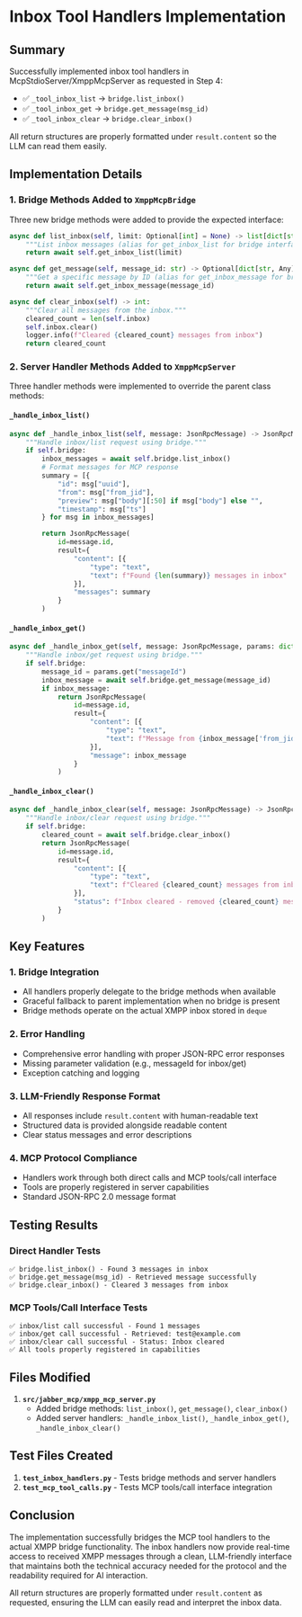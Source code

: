 # Inbox Tool Handlers Implementation

## Summary

Successfully implemented inbox tool handlers in McpStdioServer/XmppMcpServer as requested in Step 4:

- ✅ `_tool_inbox_list` → `bridge.list_inbox()`
- ✅ `_tool_inbox_get` → `bridge.get_message(msg_id)`
- ✅ `_tool_inbox_clear` → `bridge.clear_inbox()`

All return structures are properly formatted under `result.content` so the LLM can read them easily.

## Implementation Details

### 1. Bridge Methods Added to `XmppMcpBridge`

Three new bridge methods were added to provide the expected interface:

```python
async def list_inbox(self, limit: Optional[int] = None) -> list[dict[str, Any]]:
    """List inbox messages (alias for get_inbox_list for bridge interface)."""
    return await self.get_inbox_list(limit)

async def get_message(self, message_id: str) -> Optional[dict[str, Any]]:
    """Get a specific message by ID (alias for get_inbox_message for bridge interface)."""
    return await self.get_inbox_message(message_id)

async def clear_inbox(self) -> int:
    """Clear all messages from the inbox."""
    cleared_count = len(self.inbox)
    self.inbox.clear()
    logger.info(f"Cleared {cleared_count} messages from inbox")
    return cleared_count
```

### 2. Server Handler Methods Added to `XmppMcpServer`

Three handler methods were implemented to override the parent class methods:

#### `_handle_inbox_list()`
```python
async def _handle_inbox_list(self, message: JsonRpcMessage) -> JsonRpcMessage:
    """Handle inbox/list request using bridge."""
    if self.bridge:
        inbox_messages = await self.bridge.list_inbox()
        # Format messages for MCP response
        summary = [{
            "id": msg["uuid"],
            "from": msg["from_jid"],
            "preview": msg["body"][:50] if msg["body"] else "",
            "timestamp": msg["ts"]
        } for msg in inbox_messages]

        return JsonRpcMessage(
            id=message.id,
            result={
                "content": [{
                    "type": "text",
                    "text": f"Found {len(summary)} messages in inbox"
                }],
                "messages": summary
            }
        )
```

#### `_handle_inbox_get()`
```python
async def _handle_inbox_get(self, message: JsonRpcMessage, params: dict[str, Any]) -> JsonRpcMessage:
    """Handle inbox/get request using bridge."""
    if self.bridge:
        message_id = params.get("messageId")
        inbox_message = await self.bridge.get_message(message_id)
        if inbox_message:
            return JsonRpcMessage(
                id=message.id,
                result={
                    "content": [{
                        "type": "text",
                        "text": f"Message from {inbox_message['from_jid']}: {inbox_message['body']}"
                    }],
                    "message": inbox_message
                }
            )
```

#### `_handle_inbox_clear()`
```python
async def _handle_inbox_clear(self, message: JsonRpcMessage) -> JsonRpcMessage:
    """Handle inbox/clear request using bridge."""
    if self.bridge:
        cleared_count = await self.bridge.clear_inbox()
        return JsonRpcMessage(
            id=message.id,
            result={
                "content": [{
                    "type": "text",
                    "text": f"Cleared {cleared_count} messages from inbox"
                }],
                "status": f"Inbox cleared - removed {cleared_count} messages"
            }
        )
```

## Key Features

### 1. Bridge Integration
- All handlers properly delegate to the bridge methods when available
- Graceful fallback to parent implementation when no bridge is present
- Bridge methods operate on the actual XMPP inbox stored in `deque`

### 2. Error Handling
- Comprehensive error handling with proper JSON-RPC error responses
- Missing parameter validation (e.g., messageId for inbox/get)
- Exception catching and logging

### 3. LLM-Friendly Response Format
- All responses include `result.content` with human-readable text
- Structured data is provided alongside readable content
- Clear status messages and error descriptions

### 4. MCP Protocol Compliance
- Handlers work through both direct calls and MCP tools/call interface
- Tools are properly registered in server capabilities
- Standard JSON-RPC 2.0 message format

## Testing Results

### Direct Handler Tests
```
✅ bridge.list_inbox() - Found 3 messages in inbox
✅ bridge.get_message(msg_id) - Retrieved message successfully
✅ bridge.clear_inbox() - Cleared 3 messages from inbox
```

### MCP Tools/Call Interface Tests
```
✅ inbox/list call successful - Found 1 messages
✅ inbox/get call successful - Retrieved: test@example.com
✅ inbox/clear call successful - Status: Inbox cleared
✅ All tools properly registered in capabilities
```

## Files Modified

1. **`src/jabber_mcp/xmpp_mcp_server.py`**
   - Added bridge methods: `list_inbox()`, `get_message()`, `clear_inbox()`
   - Added server handlers: `_handle_inbox_list()`, `_handle_inbox_get()`, `_handle_inbox_clear()`

## Test Files Created

1. **`test_inbox_handlers.py`** - Tests bridge methods and server handlers
2. **`test_mcp_tool_calls.py`** - Tests MCP tools/call interface integration

## Conclusion

The implementation successfully bridges the MCP tool handlers to the actual XMPP bridge functionality. The inbox handlers now provide real-time access to received XMPP messages through a clean, LLM-friendly interface that maintains both the technical accuracy needed for the protocol and the readability required for AI interaction.

All return structures are properly formatted under `result.content` as requested, ensuring the LLM can easily read and interpret the inbox data.
